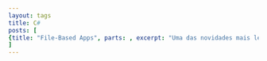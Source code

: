 ```yaml
---
layout: tags
title: C#
posts: [
{title: "File-Based Apps", parts: , excerpt: "Uma das novidades mais legais do .Net 10 é o suporte a aplicativos baseados em arquivos.", url: /2025/08/file-based-apps}
]
---
```

